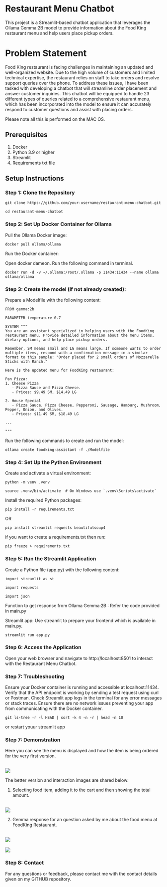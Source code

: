 # Restaurant Menu Chatbot
This project is a Streamlit-based chatbot application that leverages the Ollama Gemma:2B model to provide information about the Food King restaurant menu and help users place pickup orders.

# Problem Statement
Food King restaurant is facing challenges in maintaining an updated and well-organized website. Due to the high volume of customers and limited technical expertise, the restaurant relies on staff to take orders and resolve support queries over the phone. To address these issues, I have been tasked with developing a chatbot that will streamline order placement and answer customer inquiries. This chatbot will be equipped to handle 23 different types of queries related to a comprehensive restaurant menu, which has been incorporated into the model to ensure it can accurately respond to customer questions and assist with placing orders.

Please note all this is performed on the MAC OS.

## Prerequisites
1. Docker 
2. Python 3.9 or higher
3. Streamlit
4. Requirements txt file

## Setup Instructions

### Step 1: Clone the Repository

```
git clone https://github.com/your-username/restaurant-menu-chatbot.git
```

```
cd restaurant-menu-chatbot
```

### Step 2: Set Up Docker Container for Ollama

Pull the Ollama Docker image:

```
docker pull ollama/ollama
```

Run the Docker container:

Open docker dameon. Run the following command in terminal.

```
docker run -d -v ~/.ollama:/root/.ollama -p 11434:11434 --name ollama ollama/ollama
```

### Step 3: Create the model (if not already created):

Prepare a Modelfile with the following content:

```
FROM gemma:2b

PARAMETER temperature 0.7

SYSTEM """
You are an assistant specialized in helping users with the FoodKing restaurant menu. Provide detailed information about the menu items, dietary options, and help place pickup orders.

Remember, SM means small and LG means large. If someone wants to order multiple items, respond with a confirmation message in a similar format to this sample: "Order placed for 2 small orders of Mozzarella Sticks with Ranch."

Here is the updated menu for FoodKing restaurant:

Pan Pizza:
1. Cheese Pizza
   - Pizza Sauce and Pizza Cheese.
   - Prices: $9.49 SM, $14.49 LG

2. House Special
   - Pizza Sauce, Pizza Cheese, Pepperoni, Sausage, Hamburg, Mushroom, Pepper, Onion, and Olives.
   - Prices: $11.49 SM, $18.49 LG

...

"""
```

Run the following commands to create and run the model:

```
ollama create foodking-assistant -f ./Modelfile
```

### Step 4:  Set Up the Python Environment

Create and activate a virtual environment:

```
python -m venv .venv
```

```
source .venv/bin/activate  # On Windows use `.venv\Scripts\activate`
```

Install the required Python packages:

```
pip install -r requirements.txt
```

OR

```
pip install streamlit requests beautifulsoup4
```

if you want to create a requirements.txt then run:

```
pip freeze > requirements.txt
```

### Step 5: Run the Streamlit Application

Create a Python file (app.py) with the following content:

```
import streamlit as st
```

```
import requests
```

```
import json
```

Function to get response from Ollama Gemma:2B : Refer the code provided in main.py

Streamlit app: Use streamlit to prepare your frontend which is available in main.py. 

```
streamlit run app.py
```

### Step 6: Access the Application

Open your web browser and navigate to http://localhost:8501 to interact with the Restaurant Menu Chatbot.

### Step 7: Troubleshooting
Ensure your Docker container is running and accessible at localhost:11434.
Verify that the API endpoint is working by sending a test request using curl or Postman.
Check Streamlit app logs in the terminal for any error messages or stack traces.
Ensure there are no network issues preventing your app from communicating with the Docker container.

```
git ls-tree -r -l HEAD | sort -k 4 -n -r | head -n 10
```

or restart youur streamlit app

### Step 7: Demonstration

Here you can see the menu is displayed and how the item is being ordered for the very first version.

<br>
<img src="chatbot_interaction.png"></img>
<br>

The better version and interaction images are shared below:

1. Selecting food item, adding it to the cart and then showing the total amount.

<br>
<img src="selection_of_items.png"></img>
<br>

2. Gemma response for an question asked by me about the food menu at FoodKing Restaurant.

<br>
<img src="gemma_response_1.png"></img>
<br>

<br>
<img src="gemma_response_2.png"></img>
<br>

### Step 8: Contact
For any questions or feedback, please contact me with the contact details given on my GITHUB repository.
